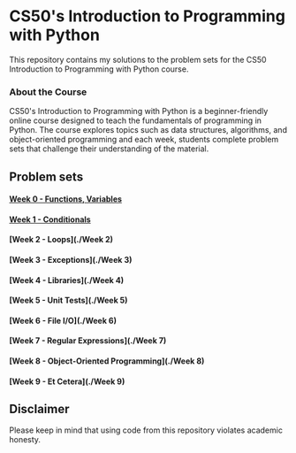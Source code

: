 # CS50's Introduction to Programming with Python
This repository contains my solutions to the problem sets for the CS50 Introduction to Programming with Python course.

### About the Course
CS50's Introduction to Programming with Python is a beginner-friendly online course designed to teach the fundamentals of programming in Python. The course explores topics such as data structures, algorithms, and object-oriented programming and each week, students complete problem sets that challenge their understanding of the material.
## Problem sets
#### [Week 0 - Functions, Variables](./Week%200/)
#### [Week 1 - Conditionals](./Week%201)
#### [Week 2 - Loops](./Week 2)
#### [Week 3 - Exceptions](./Week 3)
#### [Week 4 - Libraries](./Week 4)
#### [Week 5 - Unit Tests](./Week 5)
#### [Week 6 - File I/O](./Week 6)
#### [Week 7 - Regular Expressions](./Week 7)
#### [Week 8 - Object-Oriented Programming](./Week 8)
#### [Week 9 - Et Cetera](./Week 9) 

## Disclaimer
Please keep in mind that using code from this repository violates academic honesty.
